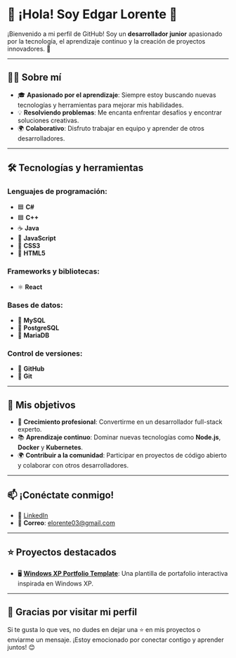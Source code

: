 # 👋 ¡Hola! Soy Edgar Lorente 🚀

¡Bienvenido a mi perfil de GitHub! Soy un **desarrollador junior** apasionado por la tecnología, el aprendizaje continuo y la creación de proyectos innovadores. 🌟

---

## 🧑‍💻 Sobre mí

- 🎓 **Apasionado por el aprendizaje**: Siempre estoy buscando nuevas tecnologías y herramientas para mejorar mis habilidades.
- 💡 **Resolviendo problemas**: Me encanta enfrentar desafíos y encontrar soluciones creativas.
- 🌍 **Colaborativo**: Disfruto trabajar en equipo y aprender de otros desarrolladores.

---

## 🛠️ Tecnologías y herramientas

### Lenguajes de programación:
- 🟦 **C#**
- 🟦 **C++**
- ☕ **Java**
- 📜 **JavaScript**
- 🎨 **CSS3**
- 📝 **HTML5**

### Frameworks y bibliotecas:
- ⚛️ **React**

### Bases de datos:
- 🐬 **MySQL**
- 🐘 **PostgreSQL**
- 🐳 **MariaDB**

### Control de versiones:
- 🐙 **GitHub**
- 🔧 **Git**

---

## 🌟 Mis objetivos

- 🚀 **Crecimiento profesional**: Convertirme en un desarrollador full-stack experto.
- 📚 **Aprendizaje continuo**: Dominar nuevas tecnologías como **Node.js**, **Docker** y **Kubernetes**.
- 🌍 **Contribuir a la comunidad**: Participar en proyectos de código abierto y colaborar con otros desarrolladores.

---

## 📫 ¡Conéctate conmigo!

- 💼 [LinkedIn](https://www.linkedin.com/in/edgar-lorente/)
- 📧 **Correo**: elorente03@gmail.com

---

## ⭐ Proyectos destacados

- 🖥️ **[Windows XP Portfolio Template](https://github.com/tu-usuario/windows-xp-portfolio)**: Una plantilla de portafolio interactiva inspirada en Windows XP.

---

## 🌈 Gracias por visitar mi perfil

Si te gusta lo que ves, no dudes en dejar una ⭐ en mis proyectos o enviarme un mensaje. ¡Estoy emocionado por conectar contigo y aprender juntos! 😊

